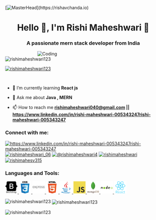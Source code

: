 [![MasterHead]([https://1.bp.blogspot.com/-7A4WynwLsM...](https://www.wingstechsolutions.com/wp-content/uploads/2022/03/full-stack-development.gif))](https://rishavchanda.io)
<h1 align="center">Hello 👋, I'm Rishi Maheshwari 👋</h1>
<h3 align="center">A passionate mern stack developer from India</h3>
<img align="right" alt="Coding" width="400" src="https://miro.medium.com/max/1360/0*7Q3yvSIv_t0ioJ-Z.gif">

<p align="left"> <img src="https://komarev.com/ghpvc/?username=rishimaheshwari123&label=Profile%20views&color=0e75b6&style=flat" alt="rishimaheshwari123" /> </p>

<p align="left"> <a href="https://github.com/ryo-ma/github-profile-trophy"><img src="https://github-profile-trophy.vercel.app/?username=rishimaheshwari123" alt="rishimaheshwari123" /></a> </p>

<p align="left"> <a href="https://twitter.com/" target="blank"><img src="https://img.shields.io/twitter/follow/?logo=twitter&style=for-the-badge" alt="" /></a> </p>

- 🌱 I’m currently learning **React js**

- 💬 Ask me about **Java , MERN**

- 📫 How to reach me **rishimaheshwari040@gmail.com || https://www.linkedin.com/in/rishi-maheshwari-005343247rishi-maheshwari-005343247**

<h3 align="left">Connect with me:</h3>
<p align="left">
<a href="https://linkedin.com/in/https://www.linkedin.com/in/rishi-maheshwari-005343247rishi-maheshwari-005343247" target="blank"><img align="center" src="https://raw.githubusercontent.com/rahuldkjain/github-profile-readme-generator/master/src/images/icons/Social/linked-in-alt.svg" alt="https://www.linkedin.com/in/rishi-maheshwari-005343247rishi-maheshwari-005343247" height="30" width="40" /></a>
<a href="https://instagram.com/rishimaheshwari_06" target="blank"><img align="center" src="https://raw.githubusercontent.com/rahuldkjain/github-profile-readme-generator/master/src/images/icons/Social/instagram.svg" alt="rishimaheshwari_06" height="30" width="40" /></a>
<a href="https://www.hackerrank.com/@rishimaheshwari4" target="blank"><img align="center" src="https://raw.githubusercontent.com/rahuldkjain/github-profile-readme-generator/master/src/images/icons/Social/hackerrank.svg" alt="@rishimaheshwari4" height="30" width="40" /></a>
<a href="https://www.leetcode.com/rishimaheshwari" target="blank"><img align="center" src="https://raw.githubusercontent.com/rahuldkjain/github-profile-readme-generator/master/src/images/icons/Social/leet-code.svg" alt="rishimaheshwari" height="30" width="40" /></a>
<a href="https://auth.geeksforgeeks.org/user/rishimahesv315" target="blank"><img align="center" src="https://raw.githubusercontent.com/rahuldkjain/github-profile-readme-generator/master/src/images/icons/Social/geeks-for-geeks.svg" alt="rishimahesv315" height="30" width="40" /></a>
</p>

<h3 align="left">Languages and Tools:</h3>
<p align="left"> <a href="https://getbootstrap.com" target="_blank" rel="noreferrer"> <img src="https://raw.githubusercontent.com/devicons/devicon/master/icons/bootstrap/bootstrap-plain-wordmark.svg" alt="bootstrap" width="40" height="40"/> </a> <a href="https://www.w3schools.com/css/" target="_blank" rel="noreferrer"> <img src="https://raw.githubusercontent.com/devicons/devicon/master/icons/css3/css3-original-wordmark.svg" alt="css3" width="40" height="40"/> </a> <a href="https://expressjs.com" target="_blank" rel="noreferrer"> <img src="https://raw.githubusercontent.com/devicons/devicon/master/icons/express/express-original-wordmark.svg" alt="express" width="40" height="40"/> </a> <a href="https://www.w3.org/html/" target="_blank" rel="noreferrer"> <img src="https://raw.githubusercontent.com/devicons/devicon/master/icons/html5/html5-original-wordmark.svg" alt="html5" width="40" height="40"/> </a> <a href="https://www.java.com" target="_blank" rel="noreferrer"> <img src="https://raw.githubusercontent.com/devicons/devicon/master/icons/java/java-original.svg" alt="java" width="40" height="40"/> </a> <a href="https://developer.mozilla.org/en-US/docs/Web/JavaScript" target="_blank" rel="noreferrer"> <img src="https://raw.githubusercontent.com/devicons/devicon/master/icons/javascript/javascript-original.svg" alt="javascript" width="40" height="40"/> </a> <a href="https://www.mongodb.com/" target="_blank" rel="noreferrer"> <img src="https://raw.githubusercontent.com/devicons/devicon/master/icons/mongodb/mongodb-original-wordmark.svg" alt="mongodb" width="40" height="40"/> </a> <a href="https://nodejs.org" target="_blank" rel="noreferrer"> <img src="https://raw.githubusercontent.com/devicons/devicon/master/icons/nodejs/nodejs-original-wordmark.svg" alt="nodejs" width="40" height="40"/> </a> <a href="https://reactjs.org/" target="_blank" rel="noreferrer"> <img src="https://raw.githubusercontent.com/devicons/devicon/master/icons/react/react-original-wordmark.svg" alt="react" width="40" height="40"/> </a> </p>

<p><img align="left" src="https://github-readme-stats.vercel.app/api/top-langs?username=rishimaheshwari123&show_icons=true&locale=en&layout=compact" alt="rishimaheshwari123" /></p>

<p>&nbsp;<img align="center" src="https://github-readme-stats.vercel.app/api?username=rishimaheshwari123&show_icons=true&locale=en" alt="rishimaheshwari123" /></p>

<p><img align="center" src="https://github-readme-streak-stats.herokuapp.com/?user=rishimaheshwari123&" alt="rishimaheshwari123" /></p>
